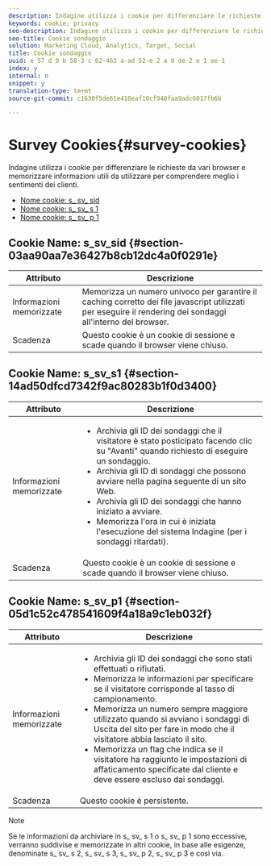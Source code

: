 ```yaml
---
description: Indagine utilizza i cookie per differenziare le richieste da vari browser e memorizzare informazioni utili da utilizzare per comprendere meglio i sentimenti dei clienti.
keywords: cookie; privacy
seo-description: Indagine utilizza i cookie per differenziare le richieste da vari browser e memorizzare informazioni utili da utilizzare per comprendere meglio i sentimenti dei clienti.
seo-title: Cookie sondaggio
solution: Marketing Cloud, Analytics, Target, Social
title: Cookie sondaggio
uuid: e 57 d 9 b 58-3 c 62-463 a-ad 52-e 2 a 0 de 2 e 1 ee 1
index: y
internal: n
snippet: y
translation-type: tm+mt
source-git-commit: c1630f5de61e410eaf10cf940faa9adc6017fb6b

---
```



# Survey Cookies{#survey-cookies}

Indagine utilizza i cookie per differenziare le richieste da vari browser e memorizzare informazioni utili da utilizzare per comprendere meglio i sentimenti dei clienti.

* [Nome cookie: s_ sv_ sid](../cookies-overview/cookies-survey.md#section-03aa90aa7e36427b8cb12dc4a0f0291e)
* [Nome cookie: s_ sv_ s 1](../cookies-overview/cookies-survey.md#section-14ad50dfcd7342f9ac80283b1f0d3400)
* [Nome cookie: s_ sv_ p 1](../cookies-overview/cookies-survey.md#section-05d1c52c478541609f4a18a9c1eb032f)

## Cookie Name: s_sv_sid {#section-03aa90aa7e36427b8cb12dc4a0f0291e}

| Attributo | Descrizione |
|---|---|
| Informazioni memorizzate | Memorizza un numero univoco per garantire il caching corretto dei file javascript utilizzati per eseguire il rendering dei sondaggi all'interno del browser. |
| Scadenza | Questo cookie è un cookie di sessione e scade quando il browser viene chiuso. |

## Cookie Name: s_sv_s1 {#section-14ad50dfcd7342f9ac80283b1f0d3400}

<table id="table_6835D64C5D464A049F576621F2BE3FAD"> 
 <thead> 
  <tr> 
   <th colname="col1" class="entry"> Attributo </th> 
   <th colname="col2" class="entry"> Descrizione </th> 
  </tr> 
 </thead>
 <tbody> 
  <tr> 
   <td colname="col1"> Informazioni memorizzate </td> 
   <td colname="col2"> <p> 
     <ul id="ul_350369AFBEFF49938026D7D25D012A88"> 
      <li id="li_EA3D03382BFA474B802D1EE2054FABDB">Archivia gli ID dei sondaggi che il visitatore è stato posticipato facendo clic su "Avanti" quando richiesto di eseguire un sondaggio. </li> 
      <li id="li_6111E8D568D64D7CBFB906046134025C"> Archivia gli ID di sondaggi che possono avviare nella pagina seguente di un sito Web. </li> 
      <li id="li_A16519F487654435B50577DA08654E70">Archivia gli ID dei sondaggi che hanno iniziato a avviare. </li> 
      <li id="li_8322C91846AB4A65B277C435D61660BF">Memorizza l'ora in cui è iniziata l'esecuzione del sistema Indagine (per i sondaggi ritardati). </li> 
     </ul> </p> </td> 
  </tr> 
  <tr> 
   <td colname="col1"> Scadenza </td> 
   <td colname="col2"> Questo cookie è un cookie di sessione e scade quando il browser viene chiuso. </td> 
  </tr> 
 </tbody> 
</table>

## Cookie Name: s_sv_p1 {#section-05d1c52c478541609f4a18a9c1eb032f}

<table id="table_8F6CC83D32D54BEE99884318AD126C98"> 
 <thead> 
  <tr> 
   <th colname="col1" class="entry"> Attributo </th> 
   <th colname="col2" class="entry"> Descrizione </th> 
  </tr> 
 </thead>
 <tbody> 
  <tr> 
   <td colname="col1"> Informazioni memorizzate </td> 
   <td colname="col2"> <p> 
     <ul id="ul_A2717AD89DA540468963E9E7FBD382D5"> 
      <li id="li_21B0165911C74BA796111E9C93142B95">Archivia gli ID dei sondaggi che sono stati effettuati o rifiutati. </li> 
      <li id="li_DD966285CAE7438C9E43AFC4E91569F8">Memorizza le informazioni per specificare se il visitatore corrisponde al tasso di campionamento. </li> 
      <li id="li_27BD16FE78BC46C3846BFFE4DF65BCB3">Memorizza un numero sempre maggiore utilizzato quando si avviano i sondaggi di Uscita del sito per fare in modo che il visitatore abbia lasciato il sito. </li> 
      <li id="li_0C9FF8939615407BB9A0DB24C7C31CE6">Memorizza un flag che indica se il visitatore ha raggiunto le impostazioni di affaticamento specificate dal cliente e deve essere escluso dai sondaggi. </li> 
     </ul> </p> </td> 
  </tr> 
  <tr> 
   <td colname="col1"> Scadenza </td> 
   <td colname="col2"> Questo cookie è persistente. </td> 
  </tr> 
 </tbody> 
</table>

<a id="section_488AFFB899004968A2479B2423E6EEB7"></a>

>[!NOTE]
>
>Se le informazioni da archiviare in s_ sv_ s 1 o s_ sv_ p 1 sono eccessive, verranno suddivise e memorizzate in altri cookie, in base alle esigenze, denominate s_ sv_ s 2, s_ sv_ s 3, s_ sv_ p 2, s_ sv_ p 3 e così via.

